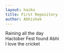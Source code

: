 ```yaml
---
layout: haiku
title: First Repository
author: Abhishek
---
```


Raining all the day<br>
Hactober Fest found Abhi<br>
I love the cricket<br>
